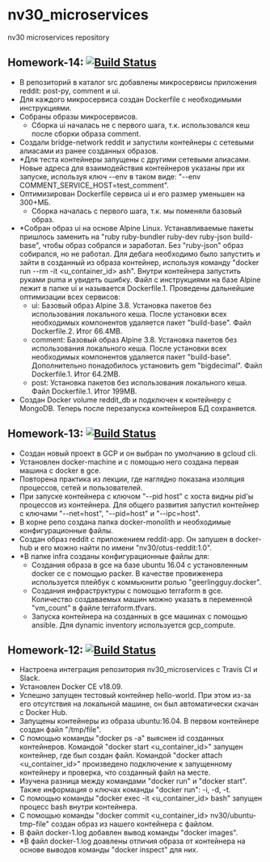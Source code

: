 # nv30_microservices
nv30 microservices repository

## Homework-14: [![Build Status](https://travis-ci.com/Otus-DevOps-2018-09/nv30_microservices.svg?branch=docker-3)](https://travis-ci.com/Otus-DevOps-2018-09/nv30_microservices)

 - В репозиторий в каталог src добавлены микросервисы приложения reddit: post-py, comment и ui.
 - Для каждого микросервиса создан Dockerfile с необходимыми инструкциями.
 - Собраны образы микросервисов.
   - Сборка ui началась не с первого шага, т.к. использовался кеш после сборки образа comment.
 - Создали bridge-network reddit и запустили контейнеры с сетевыми алиасами из ранее созданных образов.
 - \*Для теста контейнеры запущены с другими сетевыми алиасами. Новые адреса для взаимодействия контейнеров указаны при их запуске, используя ключ --env в таком виде: "--env COMMENT_SERVICE_HOST=test_comment".
 - Оптимизирован Dockerfile сервиса ui и его размер уменьшен на 300+МБ.
   - Сборка началась с первого шага, т.к. мы поменяли базовый образ.
 - \*Собран образ ui на основе Alpine Linux. Устанавливаемые пакеты пришлось заменить на "ruby ruby-bundler ruby-dev ruby-json build-base", чтобы образ собрался и заработал. Без "ruby-json" образ собирался, но не работал. Для дебага необходимо было запустить и зайти в созданный из образа контейнер, используя команду "docker run --rm -it <u_container_id> ash". Внутри контейнера запустить руками puma и увидеть ошибку. Файл с инструкциями на базе Alpine лежит в папке ui и называется Dockerfile.1. Проведены дальнейшие оптимизации всех сервисов:
   - ui: Базовый образ Alpine 3.8. Установка пакетов без использования локального кеша. После установки всех необходимых компонентов удаляется пакет "build-base". Файл Dockerfile.2. Итог 66.4MB.
   - comment: Базовый образ Alpine 3.8. Установка пакетов без использования локального кеша. После установки всех необходимых компонентов удаляется пакет "build-base". Дополнительно понадобилось установить gem "bigdecimal". Файл Dockerfile.1. Итог 64.2MB.
   - post: Установка пакетов без использования локального кеша. Файл Dockerfile.1. Итог 199MB.
 - Создан Docker volume reddit_db и подключен к контейнеру с MongoDB. Теперь после перезапуска контейнеров БД сохраняется.

## Homework-13: [![Build Status](https://travis-ci.com/Otus-DevOps-2018-09/nv30_microservices.svg?branch=docker-2)](https://travis-ci.com/Otus-DevOps-2018-09/nv30_microservices)

 - Создан новый проект в GCP и он выбран по умолчанию в gcloud cli.
 - Установлен docker-machine и с помощью него создана первая машина с docker в gce.
 - Повторена практика из лекции, где наглядно показана изоляция процессов, сетей и пользователей.
 - При запуске контейнера с ключом "--pid host" с хоста видны pid'ы процессов из контейнера. Для общего развития запустил контейнер с ключами "--net=host", "--pid=host" и "--ipc=host".   
 - В корне репо создана папка docker-monolith и необходимые конфигурационные файлы.
 - Создан образ reddit с приложением reddit-app. Он запушен в docker-hub и его можно найти по имени "nv30/otus-reddit:1.0".
 - \*В папке infra созданы конфигурационные файлы для:
   - Создания образа в gce на базе ubuntu 16.04 с установленным docker ce с помощью packer. В качестве провиженера используется плейбук с коммьюнити ролью "geerlingguy.docker".
   - Создания инфраструктуры с помощью terraform в gce. Количество создаваемых машин можно указать в переменной "vm_count" в файле terraform.tfvars.
   - Запуска контейнера на созданных в gce машинах с помощью ansible. Для dynamic inventory используется gcp_compute.

## Homework-12: [![Build Status](https://travis-ci.com/Otus-DevOps-2018-09/nv30_microservices.svg?branch=docker-1)](https://travis-ci.com/Otus-DevOps-2018-09/nv30_microservices)

 - Настроена интеграция репозитория nv30_microservices с Travis CI и Slack.
 - Установлен Docker CE v18.09.
 - Успешно запущен тестовый контейнер hello-world. При этом из-за его отсутствия на локальной машине, он был автоматически скачан с Docker Hub.
 - Запущены контейнеры из образа ubuntu:16.04. В первом контейнере создан файл "/tmp/file".
 - С помощью команды "docker ps -a" выяснен id созданных контейнеров. Командой "docker start <u_container_id>" запущен контейнер, где был создан файл. Командой "docker attach <u_container_id>" произведено подключение к запущенному контейнеру и проверка, что созданный файл на месте.
 - Изучена разница между командами "docker run" и "docker start". Также информация о ключах команды "docker run": -i, -d, -t.
 - С помощью команды "docker exec -it <u_container_id> bash" запущен процесс bash внутри контейнера.
 - С помощью команды "docker commit <u_container_id> nv30/ubuntu-tmp-file" создан образ из нашего контейнера с файлом.
 - В файл docker-1.log добавлен вывод команды "docker images".
 - \*В файл docker-1.log доавлены отличия образа от контейнера на основе выводов команды "docker inspect" для них.
